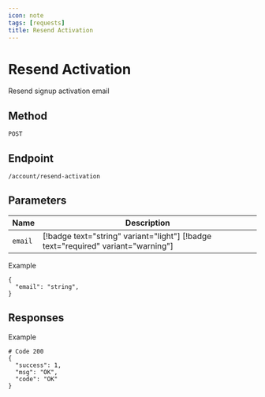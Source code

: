 ```yaml
---
icon: note
tags: [requests]
title: Resend Activation
---
```

# Resend Activation
Resend signup activation email

## Method
`POST`

## Endpoint
`/account/resend-activation`

## Parameters
| Name| Description |
| --- | --- |
|`email`| [!badge text="string" variant="light"] [!badge text="required" variant="warning"] 

Example
```
{
  "email": "string",
}
```

## Responses

Example
```
# Code 200
{
  "success": 1,
  "msg": "OK",
  "code": "OK"
}
```

